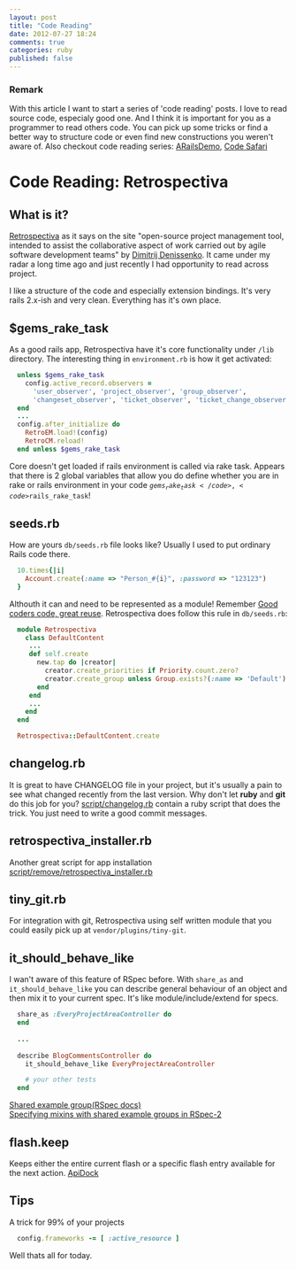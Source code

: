 ```yaml
---
layout: post
title: "Code Reading"
date: 2012-07-27 18:24
comments: true
categories: ruby
published: false
---
```


### Remark
         
With this article I want to start a series of 'code reading' posts. I love to read source code, especialy good one. And I think it is important for you as a programmer to read others code. You can pick up some tricks or find a better way to structure code or even find new constructions you weren't aware of. Also checkout code reading series: [ARailsDemo](<http://www.arailsdemo.com/posts>), [Code Safari](<http://rubysource.com/?s=Code+Safari>)
                                   
# Code Reading: Retrospectiva      

## What is it?
  [Retrospectiva](<http://retrospectiva.org/overview>) as it says on the site "open-source project management tool, intended to assist the collaborative aspect of work carried out by agile software development teams" by [Dimitrij Denissenko](<https://github.com/dim>). It came under my radar a long time ago and just recently I had opportunity to read across project.
  
  I like a structure of the code and especially extension bindings. It's very rails 2.x-ish and very clean. Everything has it's own place.
  
## $gems_rake_task
  As a good rails app, Retrospectiva have it's core functionality under <code>/lib</code> directory. The interesting thing in <code>environment.rb</code> is how it get activated:
 
``` ruby
  unless $gems_rake_task
    config.active_record.observers = 
      'user_observer', 'project_observer', 'group_observer', 
      'changeset_observer', 'ticket_observer', 'ticket_change_observer'
  end
  ...
  config.after_initialize do
    RetroEM.load!(config)
    RetroCM.reload!
  end unless $gems_rake_task
```                  
  
  Core doesn't get loaded if rails environment is called via rake task. Appears that there is 2 global variables that allow you do define whether you are in rake or rails environment in your code <code>$gems_rake_task</code>, <code>$rails_rake_task</code>!
  
## seeds.rb
  How are yours <code>db/seeds.rb</code> file looks like? Usually I used to put ordinary Rails code there.

``` ruby
  10.times{|i|
    Account.create(:name => "Person_#{i}", :password => "123123")
  }
```
                                                                  
  Althouth it can and need to be represented as a module! Remember [Good coders code,  great reuse](<http://www.catonmat.net/>). Retrospectiva does follow this rule in <code>db/seeds.rb</code>:
``` ruby
  module Retrospectiva
    class DefaultContent
     ...
     def self.create
       new.tap do |creator|
         creator.create_priorities if Priority.count.zero?
         creator.create_group unless Group.exists?(:name => 'Default')
       end
     end
     ...
    end    
  end

  Retrospectiva::DefaultContent.create
```
   
## changelog.rb

  It is great to have CHANGELOG file in your project, but it's usually a pain to see what changed recently from the last version. Why don't let <b>ruby</b> and <b>git</b> do this job for you? [script/changelog.rb](<https://github.com/dim/retrospectiva/blob/master/script/changelog.rb>) contain a ruby script that does the trick. You just need to write a good commit messages.
  
## retrospectiva\_installer.rb

  Another great script for app installation [script/remove/retrospectiva_installer.rb](<https://github.com/dim/retrospectiva/blob/master/script/remote/retrospectiva_installer.rb>)

## tiny\_git.rb
  For integration with git, Retrospectiva using self written module that you could easily pick up at <code>vendor/plugins/tiny-git</code>.
  
## it\_should\_behave\_like

  I wan't aware of this feature of RSpec before. With <code>share_as</code> and <code>it_should_behave_like</code> you can describe general behaviour of an object and then mix it to your current spec. It's like module/include/extend for specs.

``` ruby 
  share_as :EveryProjectAreaController do
  end
  
  ...
  
  describe BlogCommentsController do
    it_should_behave_like EveryProjectAreaController

    # your other tests
  end
```
  
  [Shared example group(RSpec docs)](<http://relishapp.com/rspec/rspec-core/v/2-0/docs/example-groups/shared-example-group>)                                                                                      
  [Specifying mixins with shared example groups in RSpec-2](<http://blog.davidchelimsky.net/2010/11/07/specifying-mixins-with-shared-example-groups-in-rspec-2/>)     
  
## flash.keep

  Keeps either the entire current flash or a specific flash entry available for the next action. [ApiDock](<http://apidock.com/rails/ActionDispatch/Flash/FlashHash/keep>)
 
## Tips

  A trick for 99% of your projects
``` ruby
  config.frameworks -= [ :active_resource ] 
```
                                  
Well thats all for today.
 
